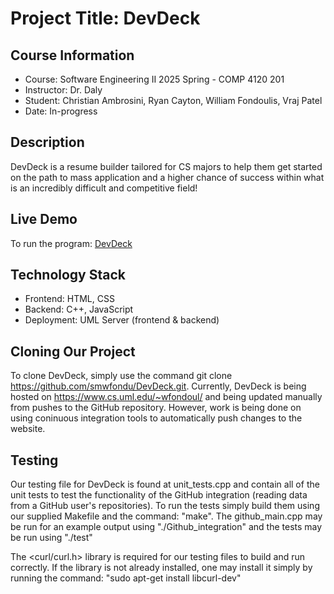 # Project Title: DevDeck

## Course Information

* Course: Software Engineering II 2025 Spring - COMP 4120 201
* Instructor: Dr. Daly
* Student: Christian Ambrosini, Ryan Cayton, William Fondoulis, Vraj Patel
* Date: In-progress

## Description

DevDeck is a resume builder tailored for CS majors to help them get started on the path to mass application and a higher chance of
success within what is an incredibly difficult and competitive field!

## Live Demo

To run the program: [DevDeck](https://www.cs.uml.edu/~wfondoul/)

## Technology Stack

* Frontend: HTML, CSS
* Backend: C++, JavaScript
* Deployment: UML Server (frontend & backend)

## Cloning Our Project

To clone DevDeck, simply use the command git clone https://github.com/smwfondu/DevDeck.git. Currently, DevDeck is being hosted on 
https://www.cs.uml.edu/~wfondoul/ and being updated manually from pushes to the GitHub repository. However, work is being done 
on using coninuous integration tools to automatically push changes to the website.

## Testing

Our testing file for DevDeck is found at unit_tests.cpp and contain all of the unit tests to test the functionality of the 
GitHub integration (reading data from a GitHub user's repositories). To run the tests simply build them using our supplied Makefile and the command: "make". The github_main.cpp may be run for an example output using "./Github_integration" and the tests may be run using "./test"

The <curl/curl.h> library is required for our testing files to build and run correctly. If the library is not already installed, one may install it simply by running the command: "sudo apt-get install libcurl-dev"
